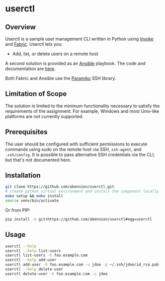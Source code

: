 # userctl

## Overview

Userctl is a sample user management CLI written in Python using
[Invoke](https://github.com/pyinvoke/invoke) and
[Fabric](https://github.com/fabric/fabric). Userctl lets you:

* Add, list, or delete users on a remote host

A second solution is provided as an [Ansible](https://www.ansible.com/)
playbook. The code and documentation are [here](ansible).

Both Fabric and Ansible use the
[Paramiko](https://github.com/paramiko/paramiko) SSH library.

## Limitation of Scope

The solution is limited to the minimum functionality necessary to satisfy the
requirements of the assignment. For example, Windows and most Unix-like
platforms are not currently supported.

## Prerequisites

The user should be configured with sufficient permissions to execute commands
using sudo on the remote host via SSH, `ssh-agent`, and `.ssh/config`. It is
possible to pass alternative SSH credentials via the CLI, but that's not
documented here.

## Installation

```bash
git clone https://github.com/abennion/userctl.git
# create python virtual environment and install the component locally
make setup && make install
source venv/bin/activate
```

Or from PIP:

```bash
pip install -e git+https://github.com/abennion/userctl#egg=userctl
```

## Usage

```bash
userctl --help
userctl --help list-users
userctl list-users -h foo.example.com
userctl --help add-user
userctl add-user -h foo.example.com -u jdoe -p ~/.ssh/jdoe/id_rsa.pub
userctl --help delete-user
userctl delete-user -h foo.example.com -u jdoe
```